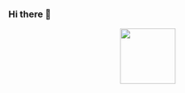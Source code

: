 ### Hi there 👋

<div id="header" align="center">
  <img src="https://media.giphy.com/media/hSLDN6zfh2Yy4ekMWi/giphy-downsized-large.gif" width="100"/>
</div>
